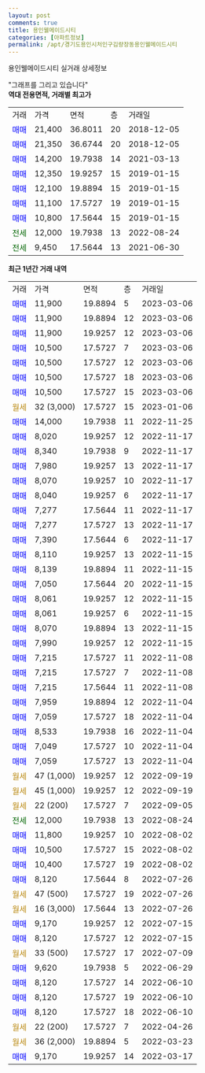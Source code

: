 ```yaml
---
layout: post
comments: true
title: 용인웰메이드시티
categories: [아파트정보]
permalink: /apt/경기도용인시처인구김량장동용인웰메이드시티
---
```


용인웰메이드시티 실거래 상세정보

<script type="text/javascript">
  google.charts.load('current', {'packages':['line', 'corechart']});
  google.charts.setOnLoadCallback(drawChart);

  function drawChart() {
    var data = new google.visualization.DataTable();
    data.addColumn('date', '거래일');
    data.addColumn('number', "매매");
    data.addColumn('number', "전세");
    data.addColumn('number', "전매");

    data.addRows([[new Date(Date.parse("2023-03-06")), 11900, null, null], [new Date(Date.parse("2023-03-06")), 11900, null, null], [new Date(Date.parse("2023-03-06")), 11900, null, null], [new Date(Date.parse("2023-03-06")), 10500, null, null], [new Date(Date.parse("2023-03-06")), 10500, null, null], [new Date(Date.parse("2023-03-06")), 10500, null, null], [new Date(Date.parse("2023-03-06")), 10500, null, null], [new Date(Date.parse("2023-01-06")), null, null, null], [new Date(Date.parse("2022-11-25")), 14000, null, null], [new Date(Date.parse("2022-11-17")), 8020, null, null], [new Date(Date.parse("2022-11-17")), 8340, null, null], [new Date(Date.parse("2022-11-17")), 7980, null, null], [new Date(Date.parse("2022-11-17")), 8070, null, null], [new Date(Date.parse("2022-11-17")), 8040, null, null], [new Date(Date.parse("2022-11-17")), 7277, null, null], [new Date(Date.parse("2022-11-17")), 7277, null, null], [new Date(Date.parse("2022-11-17")), 7390, null, null], [new Date(Date.parse("2022-11-15")), 8110, null, null], [new Date(Date.parse("2022-11-15")), 8139, null, null], [new Date(Date.parse("2022-11-15")), 7050, null, null], [new Date(Date.parse("2022-11-15")), 8061, null, null], [new Date(Date.parse("2022-11-15")), 8061, null, null], [new Date(Date.parse("2022-11-15")), 8070, null, null], [new Date(Date.parse("2022-11-15")), 7990, null, null], [new Date(Date.parse("2022-11-08")), 7215, null, null], [new Date(Date.parse("2022-11-08")), 7215, null, null], [new Date(Date.parse("2022-11-08")), 7215, null, null], [new Date(Date.parse("2022-11-04")), 7959, null, null], [new Date(Date.parse("2022-11-04")), 7059, null, null], [new Date(Date.parse("2022-11-04")), 8533, null, null], [new Date(Date.parse("2022-11-04")), 7049, null, null], [new Date(Date.parse("2022-11-04")), 7059, null, null], [new Date(Date.parse("2022-09-19")), null, null, null], [new Date(Date.parse("2022-09-19")), null, null, null], [new Date(Date.parse("2022-09-05")), null, null, null], [new Date(Date.parse("2022-08-24")), null, 12000, null], [new Date(Date.parse("2022-08-02")), 11800, null, null], [new Date(Date.parse("2022-08-02")), 10500, null, null], [new Date(Date.parse("2022-08-02")), 10400, null, null], [new Date(Date.parse("2022-07-26")), 8120, null, null], [new Date(Date.parse("2022-07-26")), null, null, null], [new Date(Date.parse("2022-07-26")), null, null, null], [new Date(Date.parse("2022-07-15")), 9170, null, null], [new Date(Date.parse("2022-07-15")), 8120, null, null], [new Date(Date.parse("2022-07-09")), null, null, null], [new Date(Date.parse("2022-06-29")), 9620, null, null], [new Date(Date.parse("2022-06-10")), 8120, null, null], [new Date(Date.parse("2022-06-10")), 8120, null, null], [new Date(Date.parse("2022-06-10")), 8120, null, null], [new Date(Date.parse("2022-04-26")), null, null, null], [new Date(Date.parse("2022-03-23")), null, null, null], [new Date(Date.parse("2022-03-17")), 9170, null, null]]);

    var options = {
      hAxis: {
        format: 'yyyy/MM/dd'
      },    
      lineWidth: 0,
      pointsVisible: true,    
      title: '최근 1년간 유형별 실거래가 분포',
      legend: { position: 'bottom' }
    };

    var formatter = new google.visualization.NumberFormat({pattern:'###,###'} );
    formatter.format(data, 1);
    formatter.format(data, 2);
    
    setTimeout(function() {
        var chart = new google.visualization.LineChart(document.getElementById('columnchart_material'));
        chart.draw(data, (options));
        document.getElementById('loading').style.display = 'none';
    }, 200);
  }
</script>


<div id="loading" style="z-index:20; display: block; margin-left: 0px">"그래프를 그리고 있습니다"</div>
<div id="columnchart_material" style="width: 95%; margin-left: 0px; display: block"></div>
<!-- contents start -->
<b>역대 전용면적, 거래별 최고가</b>
<table class="sortable">
    <tr>
      <td>거래</td>
      <td>가격</td>
      <td>면적</td>
      <td>층</td>
      <td>거래일</td>
    </tr>
        <tr>
          <td><a style="color: blue">매매</a></td>
          <td>21,400</td>
          <td>36.8011</td>
          <td>20</td>
          <td>2018-12-05</td>
        </tr>            <tr>
          <td><a style="color: blue">매매</a></td>
          <td>21,350</td>
          <td>36.6744</td>
          <td>20</td>
          <td>2018-12-05</td>
        </tr>            <tr>
          <td><a style="color: blue">매매</a></td>
          <td>14,200</td>
          <td>19.7938</td>
          <td>14</td>
          <td>2021-03-13</td>
        </tr>            <tr>
          <td><a style="color: blue">매매</a></td>
          <td>12,350</td>
          <td>19.9257</td>
          <td>15</td>
          <td>2019-01-15</td>
        </tr>            <tr>
          <td><a style="color: blue">매매</a></td>
          <td>12,100</td>
          <td>19.8894</td>
          <td>15</td>
          <td>2019-01-15</td>
        </tr>            <tr>
          <td><a style="color: blue">매매</a></td>
          <td>11,100</td>
          <td>17.5727</td>
          <td>19</td>
          <td>2019-01-15</td>
        </tr>            <tr>
          <td><a style="color: blue">매매</a></td>
          <td>10,800</td>
          <td>17.5644</td>
          <td>15</td>
          <td>2019-01-15</td>
        </tr>        
        <tr>
              <td><a style="color: darkgreen">전세</a></td>
              <td>12,000</td>
              <td>19.7938</td>
              <td>13</td>
              <td>2022-08-24</td>
            </tr>            <tr>
              <td><a style="color: darkgreen">전세</a></td>
              <td>9,450</td>
              <td>17.5644</td>
              <td>13</td>
              <td>2021-06-30</td>
            </tr>        
    
</table>

<b>최근 1년간 거래 내역</b>

<table class="sortable">
    <tr>
      <td>거래</td>
      <td>가격</td>
      <td>면적</td>
      <td>층</td>
      <td>거래일</td>
    </tr>
    <tr>
      <td><a style="color: blue">매매</a></td>
      <td>11,900</td>
      <td>19.8894</td>
      <td>5</td>
      <td>2023-03-06</td>
    </tr>          <tr>
      <td><a style="color: blue">매매</a></td>
      <td>11,900</td>
      <td>19.8894</td>
      <td>12</td>
      <td>2023-03-06</td>
    </tr>          <tr>
      <td><a style="color: blue">매매</a></td>
      <td>11,900</td>
      <td>19.9257</td>
      <td>12</td>
      <td>2023-03-06</td>
    </tr>          <tr>
      <td><a style="color: blue">매매</a></td>
      <td>10,500</td>
      <td>17.5727</td>
      <td>7</td>
      <td>2023-03-06</td>
    </tr>          <tr>
      <td><a style="color: blue">매매</a></td>
      <td>10,500</td>
      <td>17.5727</td>
      <td>12</td>
      <td>2023-03-06</td>
    </tr>          <tr>
      <td><a style="color: blue">매매</a></td>
      <td>10,500</td>
      <td>17.5727</td>
      <td>18</td>
      <td>2023-03-06</td>
    </tr>          <tr>
      <td><a style="color: blue">매매</a></td>
      <td>10,500</td>
      <td>17.5727</td>
      <td>15</td>
      <td>2023-03-06</td>
    </tr>          <tr>
      <td><a style="color: darkgoldenrod">월세</a></td>
      <td>32 (3,000)</td>
      <td>17.5727</td>
      <td>15</td>
      <td>2023-01-06</td>
    </tr>          <tr>
      <td><a style="color: blue">매매</a></td>
      <td>14,000</td>
      <td>19.7938</td>
      <td>11</td>
      <td>2022-11-25</td>
    </tr>          <tr>
      <td><a style="color: blue">매매</a></td>
      <td>8,020</td>
      <td>19.9257</td>
      <td>12</td>
      <td>2022-11-17</td>
    </tr>          <tr>
      <td><a style="color: blue">매매</a></td>
      <td>8,340</td>
      <td>19.7938</td>
      <td>9</td>
      <td>2022-11-17</td>
    </tr>          <tr>
      <td><a style="color: blue">매매</a></td>
      <td>7,980</td>
      <td>19.9257</td>
      <td>13</td>
      <td>2022-11-17</td>
    </tr>          <tr>
      <td><a style="color: blue">매매</a></td>
      <td>8,070</td>
      <td>19.9257</td>
      <td>10</td>
      <td>2022-11-17</td>
    </tr>          <tr>
      <td><a style="color: blue">매매</a></td>
      <td>8,040</td>
      <td>19.9257</td>
      <td>6</td>
      <td>2022-11-17</td>
    </tr>          <tr>
      <td><a style="color: blue">매매</a></td>
      <td>7,277</td>
      <td>17.5644</td>
      <td>11</td>
      <td>2022-11-17</td>
    </tr>          <tr>
      <td><a style="color: blue">매매</a></td>
      <td>7,277</td>
      <td>17.5727</td>
      <td>13</td>
      <td>2022-11-17</td>
    </tr>          <tr>
      <td><a style="color: blue">매매</a></td>
      <td>7,390</td>
      <td>17.5644</td>
      <td>6</td>
      <td>2022-11-17</td>
    </tr>          <tr>
      <td><a style="color: blue">매매</a></td>
      <td>8,110</td>
      <td>19.9257</td>
      <td>13</td>
      <td>2022-11-15</td>
    </tr>          <tr>
      <td><a style="color: blue">매매</a></td>
      <td>8,139</td>
      <td>19.8894</td>
      <td>11</td>
      <td>2022-11-15</td>
    </tr>          <tr>
      <td><a style="color: blue">매매</a></td>
      <td>7,050</td>
      <td>17.5644</td>
      <td>20</td>
      <td>2022-11-15</td>
    </tr>          <tr>
      <td><a style="color: blue">매매</a></td>
      <td>8,061</td>
      <td>19.9257</td>
      <td>12</td>
      <td>2022-11-15</td>
    </tr>          <tr>
      <td><a style="color: blue">매매</a></td>
      <td>8,061</td>
      <td>19.9257</td>
      <td>6</td>
      <td>2022-11-15</td>
    </tr>          <tr>
      <td><a style="color: blue">매매</a></td>
      <td>8,070</td>
      <td>19.8894</td>
      <td>13</td>
      <td>2022-11-15</td>
    </tr>          <tr>
      <td><a style="color: blue">매매</a></td>
      <td>7,990</td>
      <td>19.9257</td>
      <td>12</td>
      <td>2022-11-15</td>
    </tr>          <tr>
      <td><a style="color: blue">매매</a></td>
      <td>7,215</td>
      <td>17.5727</td>
      <td>11</td>
      <td>2022-11-08</td>
    </tr>          <tr>
      <td><a style="color: blue">매매</a></td>
      <td>7,215</td>
      <td>17.5727</td>
      <td>7</td>
      <td>2022-11-08</td>
    </tr>          <tr>
      <td><a style="color: blue">매매</a></td>
      <td>7,215</td>
      <td>17.5644</td>
      <td>11</td>
      <td>2022-11-08</td>
    </tr>          <tr>
      <td><a style="color: blue">매매</a></td>
      <td>7,959</td>
      <td>19.8894</td>
      <td>12</td>
      <td>2022-11-04</td>
    </tr>          <tr>
      <td><a style="color: blue">매매</a></td>
      <td>7,059</td>
      <td>17.5727</td>
      <td>18</td>
      <td>2022-11-04</td>
    </tr>          <tr>
      <td><a style="color: blue">매매</a></td>
      <td>8,533</td>
      <td>19.7938</td>
      <td>16</td>
      <td>2022-11-04</td>
    </tr>          <tr>
      <td><a style="color: blue">매매</a></td>
      <td>7,049</td>
      <td>17.5727</td>
      <td>10</td>
      <td>2022-11-04</td>
    </tr>          <tr>
      <td><a style="color: blue">매매</a></td>
      <td>7,059</td>
      <td>17.5727</td>
      <td>13</td>
      <td>2022-11-04</td>
    </tr>          <tr>
      <td><a style="color: darkgoldenrod">월세</a></td>
      <td>47 (1,000)</td>
      <td>19.9257</td>
      <td>12</td>
      <td>2022-09-19</td>
    </tr>          <tr>
      <td><a style="color: darkgoldenrod">월세</a></td>
      <td>45 (1,000)</td>
      <td>19.9257</td>
      <td>12</td>
      <td>2022-09-19</td>
    </tr>          <tr>
      <td><a style="color: darkgoldenrod">월세</a></td>
      <td>22 (200)</td>
      <td>17.5727</td>
      <td>7</td>
      <td>2022-09-05</td>
    </tr>          <tr>
      <td><a style="color: darkgreen">전세</a></td>
      <td>12,000</td>
      <td>19.7938</td>
      <td>13</td>
      <td>2022-08-24</td>
    </tr>          <tr>
      <td><a style="color: blue">매매</a></td>
      <td>11,800</td>
      <td>19.9257</td>
      <td>10</td>
      <td>2022-08-02</td>
    </tr>          <tr>
      <td><a style="color: blue">매매</a></td>
      <td>10,500</td>
      <td>17.5727</td>
      <td>15</td>
      <td>2022-08-02</td>
    </tr>          <tr>
      <td><a style="color: blue">매매</a></td>
      <td>10,400</td>
      <td>17.5727</td>
      <td>19</td>
      <td>2022-08-02</td>
    </tr>          <tr>
      <td><a style="color: blue">매매</a></td>
      <td>8,120</td>
      <td>17.5644</td>
      <td>8</td>
      <td>2022-07-26</td>
    </tr>          <tr>
      <td><a style="color: darkgoldenrod">월세</a></td>
      <td>47 (500)</td>
      <td>17.5727</td>
      <td>19</td>
      <td>2022-07-26</td>
    </tr>          <tr>
      <td><a style="color: darkgoldenrod">월세</a></td>
      <td>16 (3,000)</td>
      <td>17.5644</td>
      <td>13</td>
      <td>2022-07-26</td>
    </tr>          <tr>
      <td><a style="color: blue">매매</a></td>
      <td>9,170</td>
      <td>19.9257</td>
      <td>12</td>
      <td>2022-07-15</td>
    </tr>          <tr>
      <td><a style="color: blue">매매</a></td>
      <td>8,120</td>
      <td>17.5727</td>
      <td>12</td>
      <td>2022-07-15</td>
    </tr>          <tr>
      <td><a style="color: darkgoldenrod">월세</a></td>
      <td>33 (500)</td>
      <td>17.5727</td>
      <td>17</td>
      <td>2022-07-09</td>
    </tr>          <tr>
      <td><a style="color: blue">매매</a></td>
      <td>9,620</td>
      <td>19.7938</td>
      <td>5</td>
      <td>2022-06-29</td>
    </tr>          <tr>
      <td><a style="color: blue">매매</a></td>
      <td>8,120</td>
      <td>17.5727</td>
      <td>14</td>
      <td>2022-06-10</td>
    </tr>          <tr>
      <td><a style="color: blue">매매</a></td>
      <td>8,120</td>
      <td>17.5727</td>
      <td>19</td>
      <td>2022-06-10</td>
    </tr>          <tr>
      <td><a style="color: blue">매매</a></td>
      <td>8,120</td>
      <td>17.5727</td>
      <td>18</td>
      <td>2022-06-10</td>
    </tr>          <tr>
      <td><a style="color: darkgoldenrod">월세</a></td>
      <td>22 (200)</td>
      <td>17.5727</td>
      <td>7</td>
      <td>2022-04-26</td>
    </tr>          <tr>
      <td><a style="color: darkgoldenrod">월세</a></td>
      <td>36 (2,000)</td>
      <td>19.8894</td>
      <td>5</td>
      <td>2022-03-23</td>
    </tr>          <tr>
      <td><a style="color: blue">매매</a></td>
      <td>9,170</td>
      <td>19.9257</td>
      <td>14</td>
      <td>2022-03-17</td>
    </tr>      </table>
<!-- contents end -->    

